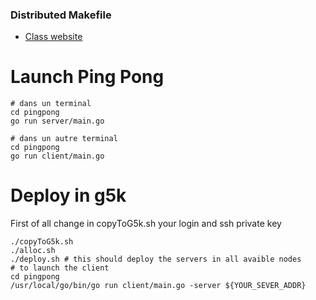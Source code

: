 ### Distributed Makefile

- [Class website](http://systemes.pages.ensimag.fr/www-sysd-isi3a)

# Launch Ping Pong 

```
# dans un terminal
cd pingpong
go run server/main.go

# dans un autre terminal
cd pingpong
go run client/main.go

```

# Deploy in g5k
First of all change in copyToG5k.sh your login and ssh private key

```
./copyToG5k.sh
./alloc.sh
./deploy.sh # this should deploy the servers in all avaible nodes
# to launch the client
cd pingpong
/usr/local/go/bin/go run client/main.go -server ${YOUR_SEVER_ADDR}

```

